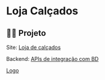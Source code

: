 # Loja Calçados
## 😶‍🌫️ Projeto

Site: [Loja de calçados](http://localhost:8080/)

Backend: [APIs de integração com BD](http://localhost:8080/loja-calcados/swagger-ui.html#/)

[Logo](https://static.vecteezy.com/ti/vetor-gratis/p1/7551791-design-de-logotipo-de-letra-t-moderno-e-forte-1-gratis-vetor.jpg)

